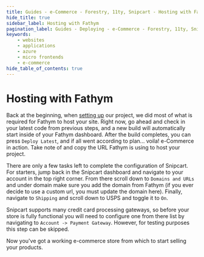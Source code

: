```yaml
---
title: Guides - e-Commerce - Forestry, 11ty, Snipcart - Hosting with Fathym
hide_title: true
sidebar_label: Hosting with Fathym
pagination_label: Guides - Deploying - e-Commerce - Forestry, 11ty, Snipcart - Hosting with LCU
keywords:
    - websites
    - applications
    - azure
    - micro frontends
    - e-commerce
hide_table_of_contents: true
---
```


# Hosting with Fathym

Back at the beginning, when [setting up](../../../../getting-started/create-first-project) our project, we did most of what is required for Fathym to host your site. Right now, go ahead and check in your latest code from previous steps, and a new build will automatically start inside of your Fathym dashboard.  After the build completes, you can press `Deploy Latest`, and if all went according to plan... voila! e-Commerce in action.  Take note of and copy the URL Fathym is using to host your project.

There are only a few tasks left to complete the configuration of Snipcart.  For starters, jump back in the Snipcart dashboard and navigate to your account in the top right corner. From there scroll down to `Domains and URLs` and under domain make sure you add the domain from Fathym (if you ever decide to use a custom url, you must update the domain here).  Finally, navigate to `Shipping` and scroll down to USPS and toggle it to `On`.

Snipcart supports many credit card processing gateways, so before your store is fully functional you will need to configure one from there list by navigating to `Account -> Payment Gateway`. However, for testing purposes this step can be skipped.

Now you've got a working e-commerce store from which to start selling your products.
